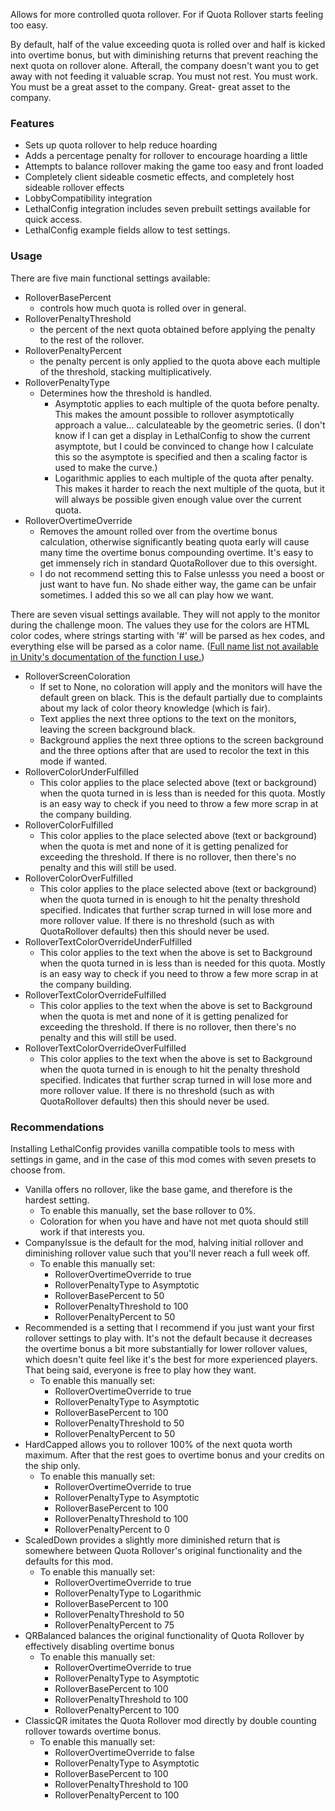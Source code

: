 Allows for more controlled quota rollover. For if Quota Rollover starts feeling too easy.

By default, half of the value exceeding quota is rolled over and half is kicked into overtime bonus,
but with diminishing returns that prevent reaching the next quota on rollover alone.
Afterall, the company doesn't want you to get away with not feeding it valuable scrap.
You must not rest.
You must work.
You must be a great asset to the company.
Great- great asset to the company.

### Features
- Sets up quota rollover to help reduce hoarding
- Adds a percentage penalty for rollover to encourage hoarding a little
- Attempts to balance rollover making the game too easy and front loaded
- Completely client sideable cosmetic effects, and completely host sideable rollover effects
- LobbyCompatibility integration
- LethalConfig integration includes seven prebuilt settings available for quick access.
- LethalConfig example fields allow to test settings.

### Usage
There are five main functional settings available:
- RolloverBasePercent
    - controls how much quota is rolled over in general.
- RolloverPenaltyThreshold
    - the percent of the next quota obtained before applying the penalty to the rest of the rollover.
- RolloverPenaltyPercent
    - the penalty percent is only applied to the quota above each multiple of the threshold, stacking multiplicatively.
- RolloverPenaltyType
    - Determines how the threshold is handled.
        - Asymptotic applies to each multiple of the quota before penalty. This makes the amount possible to rollover asymptotically approach a value... calculateable by the geometric series. (I don't know if I can get a display in LethalConfig to show the current asymptote, but I could be convinced to change how I calculate this so the asymptote is specified and then a scaling factor is used to make the curve.)
        - Logarithmic applies to each multiple of the quota after penalty. This makes it harder to reach the next multiple of the quota, but it will always be possible given enough value over the current quota.
- RolloverOvertimeOverride
    - Removes the amount rolled over from the overtime bonus calculation, otherwise significantly beating quota early will cause many time the overtime bonus compounding overtime. It's easy to get immensely rich in standard QuotaRollover due to this oversight.
    - I do not recommend setting this to False unlesss you need a boost or just want to have fun. No shade either way, the game can be unfair sometimes. I added this so we all can play how we want.

There are seven visual settings available.
They will not apply to the monitor during the challenge moon.
The values they use for the colors are HTML color codes,
where strings starting with '#' will be parsed as hex codes,
and everything else will be parsed as a color name.
([Full name list not available in Unity's documentation of the function I use.](https://docs.unity3d.com/ScriptReference/ColorUtility.TryParseHtmlString.html))
- RolloverScreenColoration
    - If set to None, no coloration will apply and the monitors will have the default green on black. This is the default partially due to complaints about my lack of color theory knowledge (which is fair).
    - Text applies the next three options to the text on the monitors, leaving the screen background black.
    - Background applies the next three options to the screen background and the three options after that are used to recolor the text in this mode if wanted.
- RolloverColorUnderFulfilled
    - This color applies to the place selected above (text or background) when the quota turned in is less than is needed for this quota. Mostly is an easy way to check if you need to throw a few more scrap in at the company building.
- RolloverColorFulfilled
    - This color applies to the place selected above (text or background) when the quota is met and none of it is getting penalized for exceeding the threshold. If there is no rollover, then there's no penalty and this will still be used.
- RolloverColorOverFulfilled
    - This color applies to the place selected above (text or background) when the quota turned in is enough to hit the penalty threshold specified. Indicates that further scrap turned in will lose more and more rollover value. If there is no threshold (such as with QuotaRollover defaults) then this should never be used.
- RolloverTextColorOverrideUnderFulfilled
    - This color applies to the text when the above is set to Background when the quota turned in is less than is needed for this quota. Mostly is an easy way to check if you need to throw a few more scrap in at the company building.
- RolloverTextColorOverrideFulfilled
    - This color applies to the text when the above is set to Background when the quota is met and none of it is getting penalized for exceeding the threshold. If there is no rollover, then there's no penalty and this will still be used.
- RolloverTextColorOverrideOverFulfilled
    - This color applies to the text when the above is set to Background when the quota turned in is enough to hit the penalty threshold specified. Indicates that further scrap turned in will lose more and more rollover value. If there is no threshold (such as with QuotaRollover defaults) then this should never be used.

### Recommendations

Installing LethalConfig provides vanilla compatible tools to mess with settings in game, and in the case of this mod comes with seven presets to choose from.

- Vanilla offers no rollover, like the base game, and therefore is the hardest setting.
    - To enable this manually, set the base rollover to 0%.
    - Coloration for when you have and have not met quota should still work if that interests you.
- CompanyIssue is the default for the mod, halving initial rollover and diminishing rollover value such that you'll never reach a full week off.
    - To enable this manually set:
        - RolloverOvertimeOverride to true
        - RolloverPenaltyType to Asymptotic
        - RolloverBasePercent to 50
        - RolloverPenaltyThreshold to 100
        - RolloverPenaltyPercent to 50
- Recommended is a setting that I recommend if you just want your first rollover settings to play with. It's not the default because it decreases the overtime bonus a bit more substantially for lower rollover values, which doesn't quite feel like it's the best for more experienced players. That being said, everyone is free to play how they want.
    - To enable this manually set:
        - RolloverOvertimeOverride to true
        - RolloverPenaltyType to Asymptotic
        - RolloverBasePercent to 100
        - RolloverPenaltyThreshold to 50
        - RolloverPenaltyPercent to 50
- HardCapped allows you to rollover 100% of the next quota worth maximum. After that the rest goes to overtime bonus and your credits on the ship only.
    - To enable this manually set:
        - RolloverOvertimeOverride to true
        - RolloverPenaltyType to Asymptotic
        - RolloverBasePercent to 100
        - RolloverPenaltyThreshold to 100
        - RolloverPenaltyPercent to 0
- ScaledDown provides a slightly more diminished return that is somewhere between Quota Rollover's original functionality and the defaults for this mod.
    - To enable this manually set:
        - RolloverOvertimeOverride to true
        - RolloverPenaltyType to Logarithmic
        - RolloverBasePercent to 100
        - RolloverPenaltyThreshold to 50
        - RolloverPenaltyPercent to 75
- QRBalanced balances the original functionality of Quota Rollover by effectively disabling overtime bonus
    - To enable this manually set:
        - RolloverOvertimeOverride to true
        - RolloverPenaltyType to Asymptotic
        - RolloverBasePercent to 100
        - RolloverPenaltyThreshold to 100
        - RolloverPenaltyPercent to 100
- ClassicQR imitates the Quota Rollover mod directly by double counting rollover towards overtime bonus.
    - To enable this manually set:
        - RolloverOvertimeOverride to false
        - RolloverPenaltyType to Asymptotic
        - RolloverBasePercent to 100
        - RolloverPenaltyThreshold to 100
        - RolloverPenaltyPercent to 100